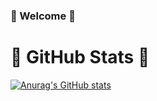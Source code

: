### 🍇 Welcome 🍇

# 🍷 GitHub Stats 🍷
[![Anurag's GitHub stats](https://github-readme-stats.vercel.app/api?username=god-of-wine)](https://github.com/anuraghazra/github-readme-stats)
